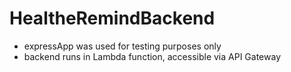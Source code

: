 # HealtheRemindBackend

- expressApp was used for testing purposes only
- backend runs in Lambda function, accessible via API Gateway
